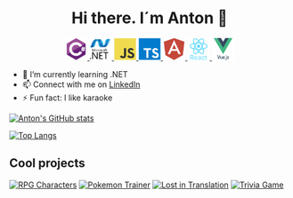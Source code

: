 <h1 align="center">Hi there. I´m Anton 👋</h1>

<p align="center">  <a href="https://www.w3schools.com/cs/" target="_blank"> <img src="https://raw.githubusercontent.com/devicons/devicon/master/icons/csharp/csharp-original.svg" alt="csharp" width="40" height="40"/> </a> <a href="https://dotnet.microsoft.com/" target="_blank"> <img src="https://raw.githubusercontent.com/devicons/devicon/master/icons/dot-net/dot-net-original-wordmark.svg" alt="dotnet" width="40" height="40"/> </a> <a href="https://developer.mozilla.org/en-US/docs/Web/JavaScript" target="_blank"> <img src="https://raw.githubusercontent.com/devicons/devicon/master/icons/javascript/javascript-original.svg" alt="javascript" width="40" height="40"/> </a> <a href="https://www.typescriptlang.org/" target="_blank"> <img src="https://raw.githubusercontent.com/devicons/devicon/master/icons/typescript/typescript-original.svg" alt="typescript" width="40" height="40"/> </a> <a href="https://angular.io" target="_blank"> <img src="https://raw.githubusercontent.com/devicons/devicon/master/icons/angularjs/angularjs-plain.svg" alt="angularjs" width="40" height="40"/> </a> <a href="https://reactjs.org/" target="_blank"> <img src="https://raw.githubusercontent.com/devicons/devicon/master/icons/react/react-original-wordmark.svg" alt="react" width="40" height="40"/> </a> <a href="https://vuejs.org/" target="_blank"> <img src="https://raw.githubusercontent.com/devicons/devicon/master/icons/vuejs/vuejs-original-wordmark.svg" alt="vuejs" width="40" height="40"/> </a> </p>

- 🌱 I’m currently learning .NET
- 📫 Connect with me on [LinkedIn](https://www.linkedin.com/in/antonderegt/)
- ⚡ Fun fact: I like karaoke

[![Anton's GitHub stats](https://github-readme-stats.vercel.app/api?username=antonderegt&hide=contribs&count_private=true&show_icons=true&theme=default&hide_rank=false)](https://github.com/anuraghazra/github-readme-stats)

[![Top Langs](https://github-readme-stats.vercel.app/api/top-langs/?username=antonderegt&hide=html,jupyter%20notebook&layout=compact)](https://github.com/anuraghazra/github-readme-stats)

<h2 align="left">Cool projects</h2>

[![RPG Characters](https://github-readme-stats.vercel.app/api/pin/?username=antonderegt&repo=rpg-characters)](https://github.com/antonderegt/rpg-characters)
[![Pokemon Trainer](https://github-readme-stats.vercel.app/api/pin/?username=antonderegt&repo=pokemon-trainer)](https://github.com/antonderegt/pokemon-trainer)
[![Lost in Translation](https://github-readme-stats.vercel.app/api/pin/?username=antonderegt&repo=lost-in-translation)](https://github.com/antonderegt/lost-in-translation)
[![Trivia Game](https://github-readme-stats.vercel.app/api/pin/?username=antonderegt&repo=trivia-game)](https://github.com/antonderegt/trivia-game)

